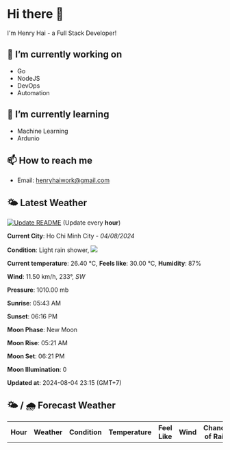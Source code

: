 # Hi there 👋

I'm Henry Hai - a Full Stack Developer!

## 🔭 I’m currently working on

- Go
- NodeJS
- DevOps
- Automation

## 🌱 I’m currently learning

- Machine Learning
- Ardunio

## 📫 How to reach me

- Email: <henryhaiwork@gmail.com>

## 🌤️ Latest Weather
[![Update README](https://github.com/henry0hai/henry0hai/actions/workflows/udpateReadme.yml/badge.svg)](https://github.com/henry0hai/henry0hai/actions/workflows/udpateReadme.yml)
(Update every **hour**)
<!-- CURRENT_WEATHER:START -->
**Current City**: Ho Chi Minh City - *04/08/2024*

**Condition**: Light rain shower, <img src="https://cdn.weatherapi.com/weather/64x64/night/353.png"/>

**Current temperature**: 26.40 °C, **Feels like**: 30.00 °C, **Humidity**: 87%

**Wind**: 11.50 km/h, 233°, *SW*

**Pressure**: 1010.00 mb

**Sunrise**: 05:43 AM

**Sunset**: 06:16 PM

**Moon Phase**: New Moon

**Moon Rise**: 05:21 AM

**Moon Set**: 06:21 PM

**Moon Illumination**: 0

**Updated at**: 2024-08-04 23:15 (GMT+7)<!-- CURRENT_WEATHER:END -->

## 🌤️ / 🌧️ Forecast Weather
<!-- FORECAST_WEATHER:START -->
<table>
		<tr>
			<th>Hour</th>
			<th>Weather</th>
			<th>Condition</th>
			<th>Temperature</th>
			<th>Feel Like</th>
			<th>Wind</th>
			<th>Chance of Rain</th>
		</tr>
</table>
<!-- FORECAST_WEATHER:END -->
